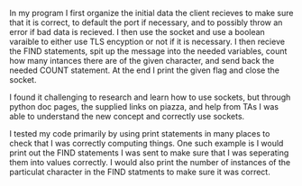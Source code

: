 In my program I first organize the initial data the client recieves to make sure that it is correct, to default the port if necessary, and to possibly throw an error if bad data is recieved. I then use the socket and use a boolean varaible to either use TLS encyption or not if it is necessary. I then recieve the FIND statements, spit up the message into the needed variables, count how many intances there are of the given character, and send back the needed COUNT statement. At the end I print the given flag and close the socket. 

I found it challenging to research and learn how to use sockets, but through python doc pages, the supplied links on piazza, and help from TAs I was able to understand the new concept and correctly use sockets. 

I tested my code primarily by using print statements in many places to check that I was correctly computing things. One such example is I would print out the FIND statements I was sent to make sure that I was seperating them into values correctly. I would also print the number of instances of the particulat character in the FIND statments to make sure it was correct. 
